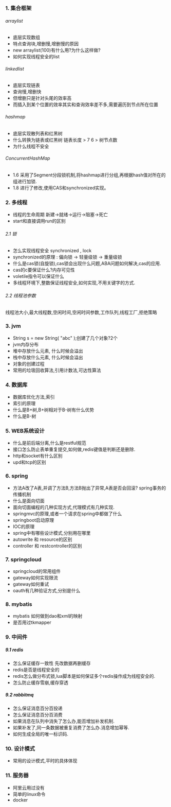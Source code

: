 ### 1. 集合框架

###### arraylist
- 底层实现数组   
- 特点查询块,增删慢,增删慢的原因
- new arraylist(100)有什么用?为什么这样做?
- 如何实现线程安全的list

###### linkedlist
- 底层实现链表
- 查询慢,增删快
- 但增删只是针对头尾的效率高
- 而插入到某个位置的效率其实和查询效率差不多,需要遍历到节点所在位置

###### hashmap
- 底层实现散列表和红黑树
- 什么转换为链表或红黑树 链表长度 > 7 6 > 树节点数
- 为什么线程不安全

###### ConcurrentHashMap
- 1.6 采用了Segment分段锁机制,将hashmap进行分组,再根据hash值对所在的组进行加锁.
- 1.8 进行了修改,使用CAS和synchronized实现。


### 2. 多线程

- 线程的生命周期 新建->就绪->运行->阻塞->死亡
- start和直接调用run的区别

###### 2.1 锁

- 怎么实现线程安全 synchronized , lock
- synchronized的原理 : 偏向锁 -> 轻量级锁 -> 重量级锁
- 什么是cas锁(自旋锁),cas锁会出现什么问题,ABA问题如何解决,cas的应用.
- cas的c要保证什么?内存可见性
- voletile指令可以保证什么
- 多线程环境下,整数保证线程安全,如何实现,不用关键字的方式.

###### 2.2 线程池参数
线程池大小,最大线程数,空闲时间,空闲时间参数,工作队列,线程工厂,拒绝策略


### 3. jvm
- String s = new String( "abc" );创建了几个对象?2个
- jvm内存分布
- 堆中存放什么元素, 什么时候会溢出
- 栈中存放什么元素, 什么时候会溢出
- 对象的创建过程
- 常用的垃圾回收算法,引用计数法,可达性算法

### 4. 数据库
- 数据库优化方法,索引
- 索引的原理
- 什么是B+树,B+树相对于B-树有什么优势
- 什么是B-树

### 5. WEB系统设计
- 什么是前后端分离,什么是restful规范
- 接口怎么防止表单重复提交,如何做,redis键值是判断还是删除.
- http和socket有什么区别
- upd和tcp的区别


### 6. spring
- 方法A改了A表,并调了方法B,方法B抛出了异常,A表是否会回滚? spring事务的传播机制
- 什么是面向切面
- 面向切面编程的几种实现方式,代理模式有几种实现.
- springmvc的原理,或者一个请求在spring中都做了什么
- springboot启动原理
- IOC的原理
- spring中有哪些设计模式,分别用在哪里
- autowrite 和 resource的区别
- controller 和 restcontroller的区别

### 7. springcloud
- springcloud的常用组件
- gateway如何实现限流
- gateway如何重试
- oauth有几种验证方式,分别是什么

### 8. mybatis
- mybatis 如何做到dao和xml的映射
- 是否用过tkmapper

### 9. 中间件
##### 9.1 redis
- 怎么保证缓存一致性 先改数据再删缓存
- redis是否是线程安全的
- redis怎么做分布式锁,lua脚本是如何保证多个redis操作成为线程安全的.
- 怎么防止缓存雪崩,缓存穿透

##### 9.2 rabbitmq
- 怎么保证消息百分百投递
- 怎么保证消息百分百消费
- 如果消息在队列中消失了怎么办,能否增加补发机制.
- 如果补发了,同一条数据被重复消费了怎么办.消息增加幂等.
- 如何生成全局的唯一标识码.

### 10. 设计模式
- 常用的设计模式,平时的具体体现

### 11. 服务器
- 阿里云用过没有
- 简单的linux命令
- docker
